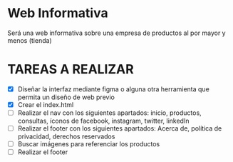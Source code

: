 # Web Informativa
Será una web informativa sobre una empresa de productos al por mayor y menos (tienda)

# TAREAS A REALIZAR

- [x] Diseñar la interfaz mediante figma o alguna otra herramienta que permita un diseño de web previo
- [x] Crear el index.html
- [ ] Realizar el nav con los siguientes apartados: inicio, productos, consultas, íconos de facebook, instagram, twitter, linkedIn
- [ ] Realizar el footer con los siguientes apartados: Acerca de, política de privacidad, derechos reservados
- [ ] Buscar imágenes para referenciar los productos
- [ ] Realizar el footer
